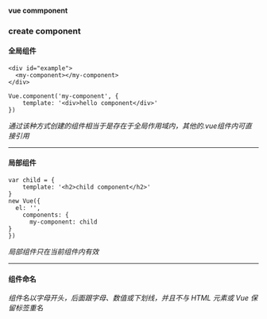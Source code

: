 #### vue commponent

### create component

#### 全局组件

``` shell
<div id="example">
  <my-component></my-component>
</div>
```

``` shell
Vue.component('my-component', {
	template: '<div>hello component</div>'
})
```

*通过该种方式创建的组件相当于是存在于全局作用域内，其他的.vue组件内可直接引用*

---

#### 局部组件

``` shell
var child = {
	template: '<h2>child component</h2>'
}
new Vue({
  el: '',
	components: {
	  my-component: child
}
})
```
*局部组件只在当前组件内有效*

---

#### 组件命名

*组件名以字母开头，后面跟字母、数值或下划线，并且不与 HTML 元素或 Vue 保留标签重名*

